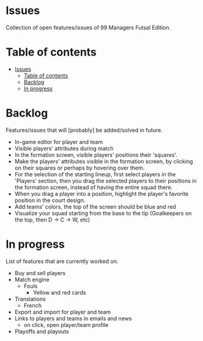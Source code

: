 <!--
SPDX-FileCopyrightText: 2023 Simon Dalvai <info@simondalvai.org>

SPDX-License-Identifier: CC0-1.0
-->

# Issues
Collection of open features/issues of 99 Managers Futsal Edition.  

# Table of contents
- [Issues](#issues)
  - [Table of contents](#table-of-contents)
  - [Backlog](#backlog)
  - [In progress](#in-progress)

# Backlog
Features/issues that will [probably] be added/solved in future.

- In-game editor for player and team
- Visible players' attributes during match
- In the formation screen, visible players' positions their 'squares'.
- Make the players' attributes visible in the formation screen, by clicking on their squares or perhaps by hovering over them.
- For the selection of the starting lineup, first select players in the 'Players' section,
  then you drag the selected players to their positions in the formation screen,
  instead of having the entire squad there.
- When you drag a player into a position, highlight the player's favorite position in the court design.
- Add teams' colors, the top of the screen should be blue and red
- Visualize your squad starting from the base to the tip (Goalkeepers on the top, then D -> C -> W, etc)

# In progress
List of features that are currently worked on.

- Buy and sell players
- Match engine
    - Fouls
        - Yellow and red cards
- Translations
    - French
- Export and import for player and team
- Links to players and teams in emails and news
    - on click, open player/team profile
- Playoffs and playouts
